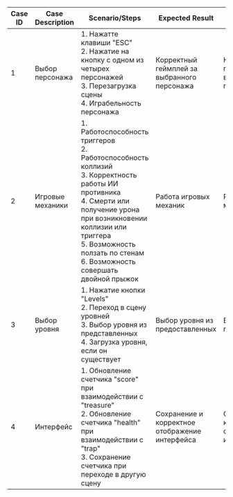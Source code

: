 Case ID | Case Description | Scenario/Steps | Expected Result | Actual Result | Pass/Fail
------- | ---------------- | -------------- | --------------- | ------------- | ---------
1|Выбор персонажа|1. Нажатте клавиши "ESC"<br>2. Нажатие на кнопку с одном из четырех персонажей<br>3. Перезагрузка сцены<br>4. Играбельность персонажа<br>|Корректный геймплей за выбранного персонажа|Корректный геймплей за выбранного персонажа|Pass
2|Игровые механики|1. Работоспособность триггеров <br>2. Работоспособность коллизий<br>3. Корректность работы ИИ противника<br>4. Смерти или получение урона при возникновении коллизии или триггера<br>5. Возможность ползать по стенам<br>6. Возможность совершать двойной прыжок|Работа игровых механик|Работа игровых механик|Pass
3|Выбор уровня|1. Нажатие кнопки "Levels"<br>2. Переход в сцену уровней<br>3. Выбор уровня из представленных<br>4. Загрузка уровня, если он существует<br>|Выбор уровня из предоставленных|Выбор уровня из предоставленных|Pass
4|Интерфейс|1. Обновление счетчика "score" при взаимодействии с "treasure"<br>2. Обновление счетчика "health" при взаимодействии с "trap"<br>3. Сохранение счетчика при переходе в другую сцену<br>|Сохранение и корректное отображение интерфейса|Сохранение и корректное отображение интерфейса|Pass
